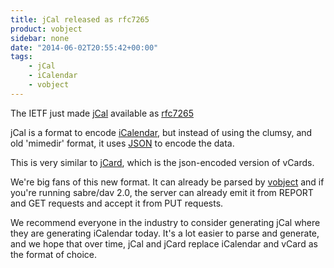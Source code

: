 ```yaml
---
title: jCal released as rfc7265
product: vobject
sidebar: none
date: "2014-06-02T20:55:42+00:00"
tags:
    - jCal
    - iCalendar
    - vobject
---
```


The IETF just made [jCal][1] available as [rfc7265][1]

jCal is a format to encode [iCalendar][2], but instead of using the clumsy, and
old 'mimedir' format, it uses [JSON][3] to encode the data.

This is very similar to [jCard][4], which is the json-encoded version of
vCards.

We're big fans of this new format. It can already be parsed by [vobject][5]
and if you're running sabre/dav 2.0, the server can already emit it from REPORT
and GET requests and accept it from PUT requests.

We recommend everyone in the industry to consider generating jCal where they
are generating iCalendar today. It's a lot easier to parse and generate, and
we hope that over time, jCal and jCard replace iCalendar and vCard as the
format of choice.

[1]: http://tools.ietf.org/html/rfc7265
[2]: http://tools.ietf.org/html/rfc5545
[3]: http://www.json.org/
[4]: http://tools.ietf.org/html/rfc7095
[5]: /vobject/json/
